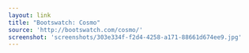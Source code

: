 ```yaml
---
layout: link
title: "Bootswatch: Cosmo"
source: 'http://bootswatch.com/cosmo/'
screenshot: 'screenshots/303e334f-f2d4-4258-a171-88661d674ee9.jpg'
---
```


